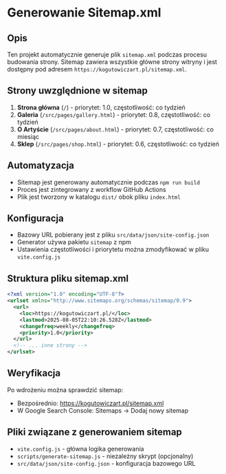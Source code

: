 # Generowanie Sitemap.xml

## Opis
Ten projekt automatycznie generuje plik `sitemap.xml` podczas procesu budowania strony. Sitemap zawiera wszystkie główne strony witryny i jest dostępny pod adresem `https://kogutowiczart.pl/sitemap.xml`.

## Strony uwzględnione w sitemap
1. **Strona główna** (`/`) - priorytet: 1.0, częstotliwość: co tydzień
2. **Galeria** (`/src/pages/gallery.html`) - priorytet: 0.8, częstotliwość: co tydzień  
3. **O Artyście** (`/src/pages/about.html`) - priorytet: 0.7, częstotliwość: co miesiąc
4. **Sklep** (`/src/pages/shop.html`) - priorytet: 0.6, częstotliwość: co tydzień

## Automatyzacja
- Sitemap jest generowany automatycznie podczas `npm run build`
- Proces jest zintegrowany z workflow GitHub Actions
- Plik jest tworzony w katalogu `dist/` obok pliku `index.html`

## Konfiguracja
- Bazowy URL pobierany jest z pliku `src/data/json/site-config.json`
- Generator używa pakietu `sitemap` z npm
- Ustawienia częstotliwości i priorytetu można zmodyfikować w pliku `vite.config.js`

## Struktura pliku sitemap.xml
```xml
<?xml version="1.0" encoding="UTF-8"?>
<urlset xmlns="http://www.sitemaps.org/schemas/sitemap/0.9">
  <url>
    <loc>https://kogutowiczart.pl/</loc>
    <lastmod>2025-08-05T22:10:26.528Z</lastmod>
    <changefreq>weekly</changefreq>
    <priority>1.0</priority>
  </url>
  <!-- ... inne strony -->
</urlset>
```

## Weryfikacja
Po wdrożeniu można sprawdzić sitemap:
- Bezpośrednio: https://kogutowiczart.pl/sitemap.xml
- W Google Search Console: Sitemaps → Dodaj nowy sitemap

## Pliki związane z generowaniem sitemap
- `vite.config.js` - główna logika generowania
- `scripts/generate-sitemap.js` - niezależny skrypt (opcjonalny)
- `src/data/json/site-config.json` - konfiguracja bazowego URL
